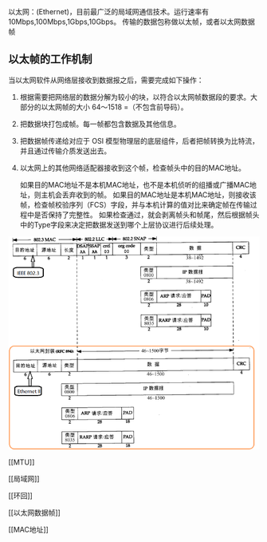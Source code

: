 以太网：(Ethernet)，目前最广泛的局域网通信技术。运行速率有10Mbps,100Mbps,1Gbps,10Gbps。 传输的数据包称做以太帧，或者以太网数据帧

## 以太帧的工作机制

当以太网软件从网络层接收到数据报之后，需要完成如下操作：

1. 根据需要把网络层的数据分解为较小的块，以符合以太网帧数据段的要求。大部分的以太网帧的大小 64～1518 =（不包含前导码）。

2. 把数据块打包成帧。每一帧都包含数据及其他信息。

3. 把数据帧传递给对应于 OSI 模型物理层的底层组件，后者把帧转换为比特流，并且通过传输介质发送出去。

4. 以太网上的其他网络适配器接收到这个帧，检查帧头中的目的MAC地址。

   如果目的MAC地址不是本机MAC地址，也不是本机侦听的组播或广播MAC地址，则主机会丢弃收到的帧。
   如果目的MAC地址是本机MAC地址，则接收该帧，检查帧校验序列（FCS）字段，并与本机计算的值对比来确定帧在传输过程中是否保持了完整性。
   如果检查通过，就会剥离帧头和帧尾，然后根据帧头中的Type字段来决定把数据发送到哪个上层协议进行后续处理。

![](assets/image-20200728142049326.png)

[[MTU]]

[[局域网]]

[[环回]]

[[以太网数据帧]]

[[MAC地址]]